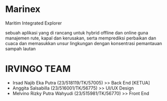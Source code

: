 # Marinex
Maritim Integrated Explorer

sebuah aplikasi yang di rancang untuk hybrid offline dan online guna manajemen rute, kapal dan kerusakan, serta memprediksi perbaikan dan cuaca dan memasukkan unsur lingkungan dengan konsentrasi pemantauan sampah lautan 

# IRVINGO TEAM

- Irsad Najib Eka Putra (23/518119/TK/57005) >> Back End [KETUA] 
- Anggita Salsabilla (23/516001/TK/56775) >> UI/UX Design 
- Melvino Rizky Putra Wahyudi (23/515981/TK/56770) >> Front End 
